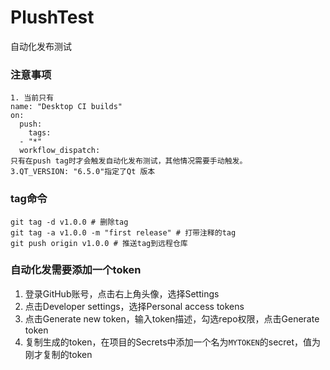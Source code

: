 # PlushTest
自动化发布测试

### 注意事项
    1. 当前只有
    name: "Desktop CI builds"
    on:
      push:
        tags:
      - "*"
      workflow_dispatch:
    只有在push tag时才会触发自动化发布测试，其他情况需要手动触发。
    3.QT_VERSION: "6.5.0"指定了Qt 版本
### tag命令
    git tag -d v1.0.0 # 删除tag
    git tag -a v1.0.0 -m "first release" # 打带注释的tag
    git push origin v1.0.0 # 推送tag到远程仓库

### 自动化发需要添加一个token
1. 登录GitHub账号，点击右上角头像，选择Settings
2. 点击Developer settings，选择Personal access tokens
3. 点击Generate new token，输入token描述，勾选repo权限，点击Generate token
4. 复制生成的token，在项目的Secrets中添加一个名为`MYTOKEN`的secret，值为刚才复制的token

